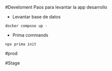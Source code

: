 #Develoment
Paos para levantar la app desarrollo

* Levantar base de datos
````
docker compose up - 
````
 * Prima commands
 ````
 npx prima init

 ````



#prod

#Stage